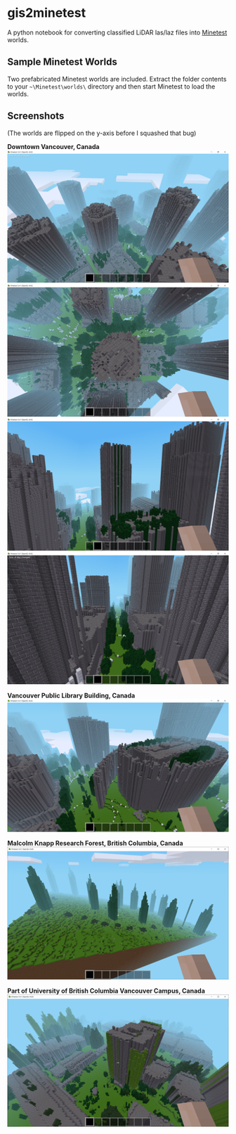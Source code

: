# gis2minetest
A python notebook for converting classified LiDAR las/laz files into [Minetest](https://www.minetest.net/downloads/) worlds.

## Sample Minetest Worlds
Two prefabricated Minetest worlds are included. Extract the folder contents to your `~\Minetest\worlds\` directory and then start Minetest to load the worlds.

## Screenshots
(The worlds are flipped on the y-axis before I squashed that bug)

**Downtown Vancouver, Canada**
![Downtown Vancouver, Canada](/screenshots/dt.png)
![Downtown Vancouver, Canada](/screenshots/dt2.png)
![Downtown Vancouver, Canada](/screenshots/dt3.png)
![Downtown Vancouver, Canada](/screenshots/dt4.png)

**Vancouver Public Library Building, Canada** 
![Downtown Vancouver, Canada](/screenshots/vpl.png)

**Malcolm Knapp Research Forest, British Columbia, Canada**
![Malcolm Knapp Research Forest, British Columbia, Canada](/screenshots/mkrf.png)

**Part of University of British Columbia Vancouver Campus, Canada**
![Part of University of British Columbia Vancouver Campus, Canada](/screenshots/ubc.png)


